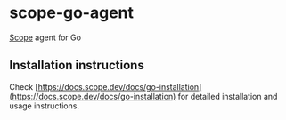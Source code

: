 # scope-go-agent

[Scope](https://scope.dev) agent for Go


## Installation instructions



Check [https://docs.scope.dev/docs/go-installation](https://docs.scope.dev/docs/go-installation) for detailed installation and usage instructions.


